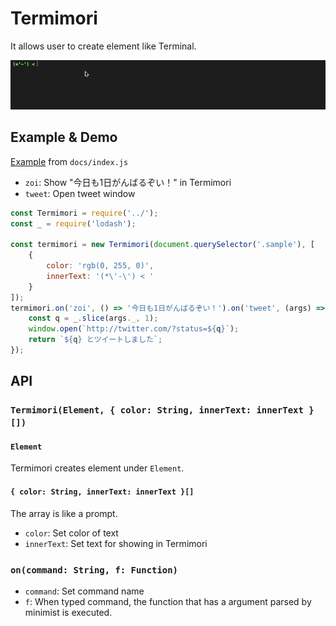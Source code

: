 # Termimori

It allows user to create element like Terminal.

![demo](demo.gif)

## Example & Demo

[Example](http://mimorisuzuko.github.io/termimori/) from `docs/index.js`

* `zoi`: Show "今日も1日がんばるぞい！" in Termimori
* `tweet`: Open tweet window

```javascript
const Termimori = require('../');
const _ = require('lodash');

const termimori = new Termimori(document.querySelector('.sample'), [
	{
		color: 'rgb(0, 255, 0)',
		innerText: '(*\'-\') < '
	}
]);
termimori.on('zoi', () => '今日も1日がんばるぞい！').on('tweet', (args) => {
	const q = _.slice(args._, 1);
	window.open(`http://twitter.com/?status=${q}`);
	return `${q} とツイートしました`;
});
```

## API

### `Termimori(Element, { color: String, innerText: innerText }[])`

#### `Element`

Termimori creates element under `Element`.

#### `{ color: String, innerText: innerText }[]`

The array is like a prompt.

* `color`: Set color of text
* `innerText`: Set text for showing in Termimori

### `on(command: String, f: Function)`

* `command`: Set command name
* `f`: When typed command, the function that has a argument parsed by minimist is executed.